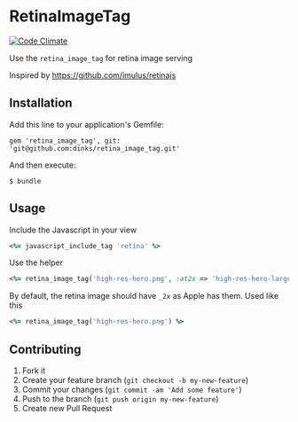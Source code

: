 # RetinaImageTag

[![Code Climate](https://codeclimate.com/github/dinks/retina_image_tag.png)](https://codeclimate.com/github/dinks/retina_image_tag)

Use the ```retina_image_tag``` for retina image serving

Inspired by https://github.com/imulus/retinajs

## Installation

Add this line to your application's Gemfile:

    gem 'retina_image_tag', git: 'git@github.com:dinks/retina_image_tag.git'

And then execute:

    $ bundle

## Usage

Include the Javascript in your view

```ruby
<%= javascript_include_tag 'retina' %>
```

Use the helper
```ruby
<%= retina_image_tag('high-res-hero.png', :at2x => 'high-res-hero-large.png') %>
```

By default, the retina image should have ```_2x``` as Apple has them.
Used like this

```ruby
<%= retina_image_tag('high-res-hero.png') %>
```

## Contributing

1. Fork it
2. Create your feature branch (`git checkout -b my-new-feature`)
3. Commit your changes (`git commit -am 'Add some feature'`)
4. Push to the branch (`git push origin my-new-feature`)
5. Create new Pull Request
